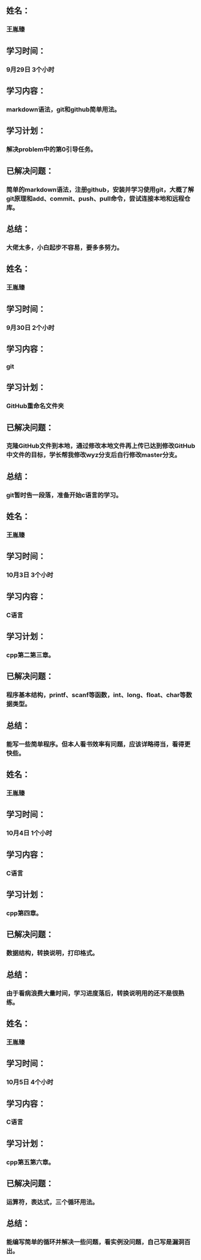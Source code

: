 ## 姓名：
### 王胤臻
## 学习时间：
### 9月29日 3个小时
## 学习内容：
### markdown语法，git和github简单用法。
## 学习计划：
### 解决problem中的第0引导任务。
## 已解决问题：
### 简单的markdown语法，注册github，安装并学习使用git，大概了解git原理和add、commit、push、pull命令，尝试连接本地和远程仓库。
## 总结：
### 大佬太多，小白起步不容易，要多多努力。


## 姓名：
### 王胤臻
## 学习时间：
### 9月30日 2个小时
## 学习内容：
### git
## 学习计划：
### GitHub重命名文件夹
## 已解决问题：
### 克隆GitHub文件到本地，通过修改本地文件再上传已达到修改GitHub中文件的目标，学长帮我修改wyz分支后自行修改master分支。
## 总结：
### git暂时告一段落，准备开始c语言的学习。


## 姓名：
### 王胤臻
## 学习时间：
### 10月3日 3个小时
## 学习内容：
### C语言
## 学习计划：
### cpp第二第三章。
## 已解决问题：
### 程序基本结构，printf、scanf等函数，int、long、float、char等数据类型。
## 总结：
### 能写一些简单程序。但本人看书效率有问题，应该详略得当，看得更快些。


## 姓名：
### 王胤臻
## 学习时间：
### 10月4日 1个小时
## 学习内容：
### C语言
## 学习计划：
### cpp第四章。
## 已解决问题：
### 数据结构，转换说明，打印格式。
## 总结：
### 由于看病浪费大量时间，学习进度落后，转换说明用的还不是很熟练。


## 姓名：
### 王胤臻
## 学习时间：
### 10月5日 4个小时
## 学习内容：
### C语言
## 学习计划：
### cpp第五第六章。
## 已解决问题：
### 运算符，表达式，三个循环用法。
## 总结：
### 能编写简单的循环并解决一些问题，看实例没问题，自己写是漏洞百出。
